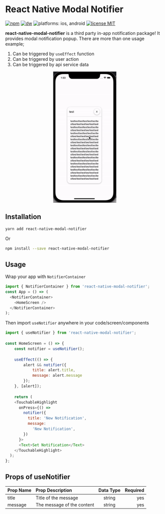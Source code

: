 # React Native Modal Notifier
[![npm](https://badgen.net/npm/v/react-native-modal-notifier)](https://www.npmjs.com/package/react-native-modal-notifier)
[![dw](https://badgen.net/npm/dw/react-native-modal-notifier)](https://www.npmjs.com/package/react-native-modal-notifier)
![platforms: ios, android](https://img.shields.io/badge/platform-ios%2C%20android%2C%20expo-orange)
[![license MIT](https://img.shields.io/badge/license-MIT-brightgreen)](https://github.com/crazycoder-io/react-native-modal-notifier/blob/master/LICENSE)



**react-native-modal-notifier** is a third party in-app notification package! It provides modal notification popup.
There are more than one usage example;
1. Can be triggered by `useEffect` function
2. Can be triggered by user action
3. Can be triggered by api service data

<p align="center">
    <img src="src/assets/react-native-modal-notifier.gif" alt="drawing" width="200" />
</p>

## Installation
```sh
yarn add react-native-modal-notifier
```
Or
```sh
npm install --save react-native-modal-notifier
```

## Usage

Wrap your app with `NotifierContainer`
```js
import { NotifierContainer } from 'react-native-modal-notifier';
const App = () => (
  <NotifierContainer>
    <HomeScreen />
  </NotifierContainer>
);
```
Then import `useNotifier` anywhere in your code/screen/components
```js
import { useNotifier } from 'react-native-modal-notifier';

const HomeScreen = () => {
    const notifier = useNotifier();

    useEffect(() => {
        alert && notifier({
            title: alert.title,
            message: alert.message
        });
    }, [alert]);

    return (
    <TouchableHighlight
      onPress={() =>
        notifier({
          title: 'New Notification',
          message:
            'New Notification',
        })
      }>
      <Text>Set Notification</Text>
    </TouchableHighlight>
  );
};
```

## Props of useNotifier

| Prop Name | Prop Description | Data Type  | Required  |
|-----------------|:-------------|:---------------:|---------------:|
| title | Title of the message | string | yes |
| message | The message of the content | string | yes |

